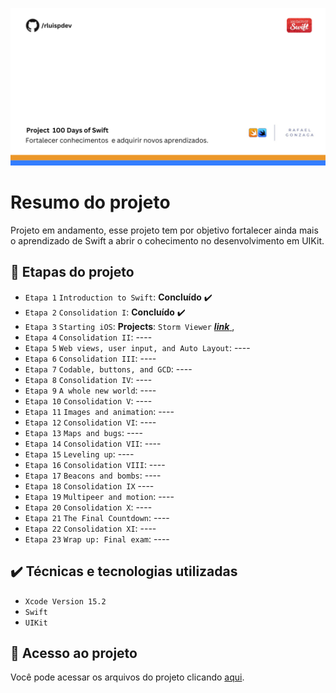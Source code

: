 ![Template rluipdev](https://github.com/rluispdev/100DaysOfSwift/blob/14cbf131e04de5077a17366b45080d84e60d637b/Template/rluispdev.png)
 # Resumo do projeto
Projeto em andamento,  esse projeto tem por objetivo fortalecer ainda mais o aprendizado de Swift a abrir o cohecimento no desenvolvimento em UIKit.

## 🔨 Etapas do projeto
- `Etapa 1` `Introduction to Swift`:    **Concluído** ✔️
- `Etapa 2` `Consolidation I`:   **Concluído** ✔️
- `Etapa 3` `Starting iOS`:   **Projects**:   `Storm Viewer`    <a href="https://github.com/rluispdev/StormViewer/tree/main/" target="_blank">  **_link_** </a>,  
- `Etapa 4` `Consolidation II`:  ----
- `Etapa 5` `Web views, user input, and Auto Layout`:  ----
- `Etapa 6` `Consolidation III`:  ----
- `Etapa 7` `Codable, buttons, and GCD`: ----
- `Etapa 8` `Consolidation IV`: ----
- `Etapa 9` `A whole new world`: ----
- `Etapa 10` `Consolidation V`: ----
- `Etapa 11` `Images and animation`: ----
- `Etapa 12` `Consolidation VI`: ----
- `Etapa 13` `Maps and bugs`: ----
- `Etapa 14` `Consolidation VII`: ----
- `Etapa 15` `Leveling up`: ----
- `Etapa 16` `Consolidation VIII`: ----
- `Etapa 17` `Beacons and bombs`: ----
- `Etapa 18` `Consolidation IX` ----
- `Etapa 19` `Multipeer and motion`: ----
- `Etapa 20` `Consolidation X`: ----
- `Etapa 21` `The Final Countdown`: ----
- `Etapa 22` `Consolidation XI`: ----
- `Etapa 23` `Wrap up: Final exam`: ----
## ✔️ Técnicas e tecnologias utilizadas

- ``Xcode Version 15.2``
- ``Swift``
- ``UIKit``

## 📁 Acesso ao projeto
Você pode acessar os arquivos do projeto clicando [aqui]( https://github.com/rluispdev/100DaysOfSwift/tree/main/Project100DaysSwift.playground).
          
          
 

